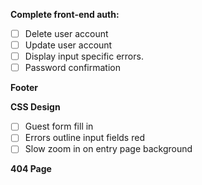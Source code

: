 **Complete front-end auth:**
- [ ] Delete user account
- [ ] Update user account
- [ ] Display input specific errors.
- [ ] Password confirmation

**Footer**

**CSS Design**
- [ ] Guest form fill in
- [ ] Errors outline input fields red
- [ ] Slow zoom in on entry page background

**404 Page**
